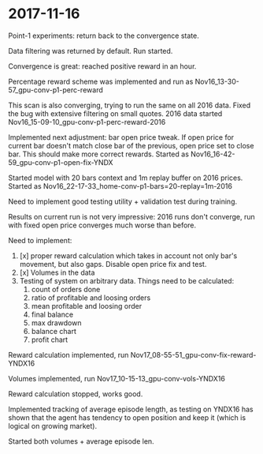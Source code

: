 # 2017-11-16

Point-1 experiments: return back to the convergence state.

Data filtering was returned by default. Run started.

Convergence is great: reached positive reward in an hour.

Percentage reward scheme was implemented and run as Nov16_13-30-57_gpu-conv-p1-perc-reward

This scan is also converging, trying to run the same on all 2016 data.
Fixed the bug with extensive filtering on small quotes. 2016 data started Nov16_15-09-10_gpu-conv-p1-perc-reward-2016

Implemented next adjustment: bar open price tweak. If open price for current bar doesn't match close bar of the previous,
open price set to close bar. This should make more correct rewards.
Started as Nov16_16-42-59_gpu-conv-p1-open-fix-YNDX 

Started model with 20 bars context and 1m replay buffer on 2016 prices.
Started as Nov16_22-17-33_home-conv-p1-bars=20-replay=1m-2016

Need to implement good testing utility + validation test during training.

Results on current run is not very impressive: 2016 runs don't converge, run with fixed open price
converges much worse than before.

Need to implement:
1. [x] proper reward calculation which takes in account not only bar's movement, but also gaps. Disable open price fix and test.
1. [x] Volumes in the data
2. Testing of system on arbitrary data. Things need to be calculated:
    1. count of orders done
    2. ratio of profitable and loosing orders
    3. mean profitable and loosing order
    4. final balance
    5. max drawdown
    6. balance chart
    7. profit chart
    
Reward calculation implemented, run Nov17_08-55-51_gpu-conv-fix-reward-YNDX16   

Volumes implemented, run Nov17_10-15-13_gpu-conv-vols-YNDX16

Reward calculation stopped, works good. 

Implemented tracking of average episode length, as testing on YNDX16 has shown that the agent has tendency to open 
position and keep it (which is logical on growing market).

Started both volumes + average episode len.
